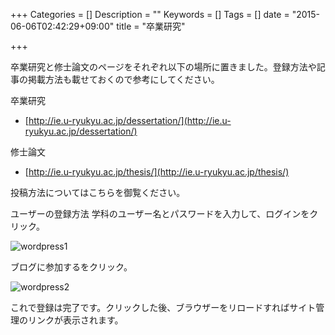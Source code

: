+++
Categories = []
Description = ""
Keywords = []
Tags = []
date = "2015-06-06T02:42:29+09:00"
title = "卒業研究"

+++

卒業研究と修士論文のページをそれぞれ以下の場所に置きました。登録方法や記事の掲載方法も載せておくので参考にしてください。

卒業研究

- [http://ie.u-ryukyu.ac.jp/dessertation/](http://ie.u-ryukyu.ac.jp/dessertation/)

修士論文

- [http://ie.u-ryukyu.ac.jp/thesis/](http://ie.u-ryukyu.ac.jp/thesis/)

投稿方法についてはこちらを御覧ください。

ユーザーの登録方法
学科のユーザー名とパスワードを入力して、ログインをクリック。

![wordpress1](img/research/wordpress1.jpg)

ブログに参加するをクリック。

![wordpress2](img/research/wordpress2.jpg)

これで登録は完了です。クリックした後、ブラウザーをリロードすればサイト管理のリンクが表示されます。
